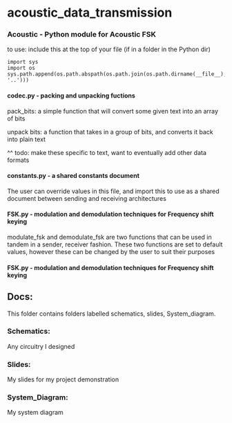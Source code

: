 # acoustic_data_transmission

### Acoustic - Python module for Acoustic FSK

to use: include this at the top of your file (if in a folder in the Python dir)

```
import sys
import os
sys.path.append(os.path.abspath(os.path.join(os.path.dirname(__file__), '..')))
```

#### codec.py - packing and unpacking fuctions

pack_bits: a simple function that will convert some given text into an array of bits

unpack bits: a function that takes in a group of bits, and converts it back into plain text 

^^ todo: make these specific to text, want to eventually add other data formats

#### constants.py - a shared constants document

The user can override values in this file, and import this to use as a shared document between sending and receiving architectures


#### FSK.py - modulation and demodulation techniques for Frequency shift keying

modulate_fsk and demodulate_fsk are two functions that can be used in tandem in a sender, receiver fashion. These two functions are set to default values, however these can be changed by the user to suit their purposes


#### FSK.py - modulation and demodulation techniques for Frequency shift keying



## Docs:
This folder contains folders labelled schematics, slides, System_diagram. 
### Schematics: 
Any circuitry I designed 
### Slides:
My slides for my project demonstration
### System_Diagram:
My system diagram 